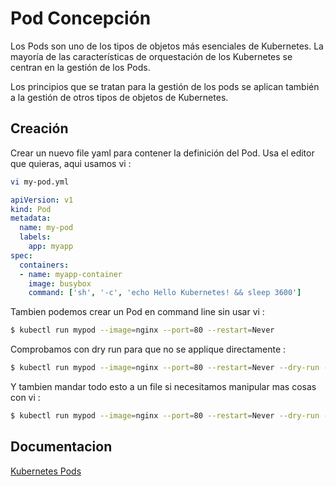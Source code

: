 # Pod Concepción
Los Pods son uno de los tipos de objetos más esenciales de Kubernetes. La mayoría de las características de orquestación de los Kubernetes se centran en la gestión de los Pods.

Los principios que se tratan para la gestión de los pods se aplican también a la gestión de otros tipos de objetos de Kubernetes.


## Creación

Crear un nuevo file yaml para contener la definición del Pod.
Usa el editor que quieras, aqui usamos vi :
```bash
vi my-pod.yml
```


```yaml
apiVersion: v1
kind: Pod
metadata:
  name: my-pod
  labels:
    app: myapp
spec:
  containers:
  - name: myapp-container
    image: busybox
    command: ['sh', '-c', 'echo Hello Kubernetes! && sleep 3600']
```


Tambien podemos crear un Pod en command line sin usar vi :
```bash
$ kubectl run mypod --image=nginx --port=80 --restart=Never
```
Comprobamos con dry run para que no se applique directamente :
```bash
$ kubectl run mypod --image=nginx --port=80 --restart=Never --dry-run -o yaml
```

Y tambien mandar todo esto a un file si necesitamos manipular mas cosas con vi :
```bash
$ kubectl run mypod --image=nginx --port=80 --restart=Never --dry-run -o yaml > mypod.yml
```

## Documentacion
[Kubernetes Pods](https://kubernetes.io/docs/concepts/workloads/pods/pod/)

